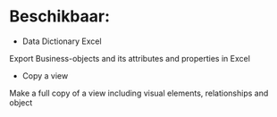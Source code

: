 # Beschikbaar:

- Data Dictionary Excel

Export Business-objects and its attributes and properties in Excel

- Copy a view

Make a full copy of a view including visual elements, relationships and object


